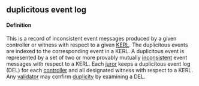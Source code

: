 ## duplicitous event log

<h4>Definition</h4><p>This is a record of inconsistent event messages produced by a given controller or witness with respect to a given <a href="key-event-receipt-log">KERL</a>. The duplicitous events are indexed to the corresponding event in a KERL. A duplicitous event is represented by a set of two or more provably mutually <a href="inconsistency">inconsistent</a> event messages with respect to a KERL. Each <a href="juror">juror</a> keeps a duplicitous event log (DEL) for each <a href="controller">controller</a> and all designated witness with respect to a KERL. Any <a href="validator">validator</a> may confirm <a href="duplicity">duplicity</a> by examining a DEL.</p>

